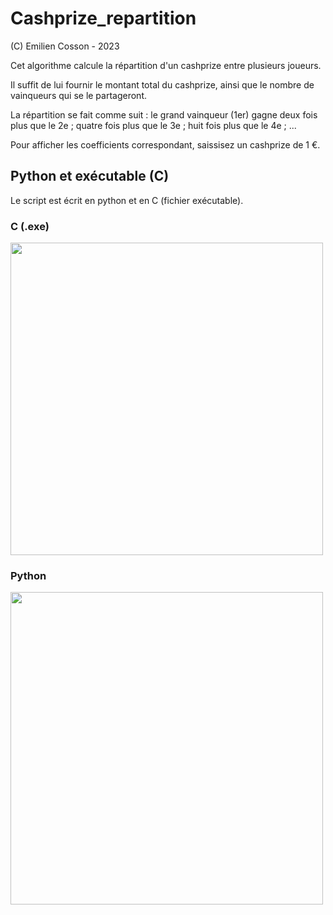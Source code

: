 # Cashprize_repartition

(C) Emilien Cosson - 2023

Cet algorithme calcule la répartition d'un cashprize entre plusieurs joueurs.

Il suffit de lui fournir le montant total du cashprize, ainsi que le nombre de vainqueurs
qui se le partageront.

La répartition se fait comme suit :
le grand vainqueur (1er) gagne deux fois plus que le 2e ;
quatre fois plus que le 3e ;
huit fois plus que le 4e ;
...

Pour afficher les coefficients correspondant, saissisez un cashprize de 1 €.


## Python et exécutable (C)

Le script est écrit en python et en C (fichier exécutable).

### C (.exe)
<img width="500em" src="https://user-images.githubusercontent.com/66224623/224548565-087c488b-fa01-47fa-8aeb-108e16cf5d7a.png">

### Python
<img width="500em" src="https://user-images.githubusercontent.com/66224623/224548740-832fa2a6-6e2a-466a-bdf6-b06cb32b083a.png">
